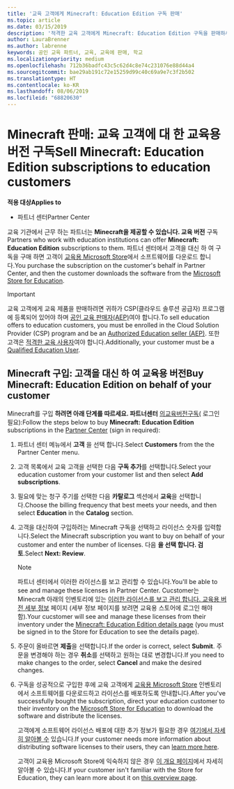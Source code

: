 ```yaml
---
title: '교육 고객에게 Minecraft: Education Edition 구독 판매'
ms.topic: article
ms.date: 03/15/2019
description: '적격한 교육 고객에게 Minecraft: Education Edition 구독을 판매하세요.'
author: LauraBrenner
ms.author: labrenne
keywords: 공인 교육 파트너, 교육, 교육에 판매, 학교
ms.localizationpriority: medium
ms.openlocfilehash: 712b36badfc43c5c62d4c8e74c231076e88d44a4
ms.sourcegitcommit: bae29ab191c72e15259d99c40c69a9e7c3f2b502
ms.translationtype: HT
ms.contentlocale: ko-KR
ms.lasthandoff: 08/06/2019
ms.locfileid: "68820630"
---
```

# <a name="sell-minecraft-education-edition-subscriptions-to-education-customers"></a><span data-ttu-id="4280c-104">Minecraft 판매: 교육 고객에 대 한 교육용 버전 구독</span><span class="sxs-lookup"><span data-stu-id="4280c-104">Sell Minecraft: Education Edition subscriptions to education customers</span></span>

<span data-ttu-id="4280c-105">**적용 대상**</span><span class="sxs-lookup"><span data-stu-id="4280c-105">**Applies to**</span></span>

-  <span data-ttu-id="4280c-106">파트너 센터</span><span class="sxs-lookup"><span data-stu-id="4280c-106">Partner Center</span></span>

<span data-ttu-id="4280c-107">교육 기관에서 근무 하는 파트너는 **Minecraft을 제공할 수 있습니다. 교육 버전** 구독</span><span class="sxs-lookup"><span data-stu-id="4280c-107">Partners who work with education institutions can offer **Minecraft: Education Edition** subscriptions to them.</span></span> <span data-ttu-id="4280c-108">파트너 센터에서 고객을 대신 하 여 구독을 구매 하면 고객이 [교육용 Microsoft Store](https://educationstore.microsoft.com)에서 소프트웨어를 다운로드 합니다.</span><span class="sxs-lookup"><span data-stu-id="4280c-108">You purchase the subscription on the customer's behalf in Partner Center, and then the customer downloads the software from the [Microsoft Store for Education](https://educationstore.microsoft.com).</span></span> 

>[!IMPORTANT]
><span data-ttu-id="4280c-109">교육 고객에게 교육 제품을 판매하려면 귀하가 CSP(클라우드 솔루션 공급자) 프로그램에 등록되어 있어야 하며 [공인 교육 판매자(AEP)](https://www.mepn.com)여야 합니다.</span><span class="sxs-lookup"><span data-stu-id="4280c-109">To sell education offers to education customers, you must be enrolled in the Cloud Solution Provider (CSP) program and be an [Authorized Education seller (AEP)](https://www.mepn.com).</span></span> <span data-ttu-id="4280c-110">또한 고객은 [적격한 교육 사용자](https://www.microsoftvolumelicensing.com/DocumentSearch.aspx?Mode=3&DocumentTypeId=7)여야 합니다.</span><span class="sxs-lookup"><span data-stu-id="4280c-110">Additionally, your customer must be a [Qualified Education User](https://www.microsoftvolumelicensing.com/DocumentSearch.aspx?Mode=3&DocumentTypeId=7).</span></span>  

 
## <a name="buy-minecraft-education-edition-on-behalf-of-your-customer"></a><span data-ttu-id="4280c-111">Minecraft **구입: 고객을** 대신 하 여 교육용 버전</span><span class="sxs-lookup"><span data-stu-id="4280c-111">Buy **Minecraft: Education Edition** on behalf of your customer</span></span>

<span data-ttu-id="4280c-112">Minecraft를 구입 **하려면 아래 단계를 따르세요. 파트너센터** [의교육버전구독(](https://partnercenter.microsoft.com/pcv/dashboard/overview
) 로그인 필요):</span><span class="sxs-lookup"><span data-stu-id="4280c-112">Follow the steps below to buy **Minecraft: Education Edition** subscriptions in the [Partner Center](https://partnercenter.microsoft.com/pcv/dashboard/overview
) (sign in required):</span></span>

  1.  <span data-ttu-id="4280c-113">파트너 센터 메뉴에서 **고객** 을 선택 합니다.</span><span class="sxs-lookup"><span data-stu-id="4280c-113">Select **Customers** from the the Partner Center menu.</span></span>
  
  2.  <span data-ttu-id="4280c-114">고객 목록에서 교육 고객을 선택한 다음 **구독 추가**를 선택합니다.</span><span class="sxs-lookup"><span data-stu-id="4280c-114">Select your education customer from your customer list and then select **Add subscriptions**.</span></span>
  
  3.  <span data-ttu-id="4280c-115">필요에 맞는 청구 주기를 선택한 다음 **카탈로그** 섹션에서 **교육**을 선택합니다.</span><span class="sxs-lookup"><span data-stu-id="4280c-115">Choose the billing frequency that best meets your needs, and then select **Education** in the **Catalog** section.</span></span>

  4.  <span data-ttu-id="4280c-116">고객을 대신하여 구입하려는 Minecraft 구독을 선택하고 라이선스 숫자를 입력합니다.</span><span class="sxs-lookup"><span data-stu-id="4280c-116">Select the Minecraft subscription you want to buy on behalf of your customer and enter the number of licenses.</span></span> <span data-ttu-id="4280c-117">다음 **을 선택 합니다. 검토**.</span><span class="sxs-lookup"><span data-stu-id="4280c-117">Select **Next: Review**.</span></span>

      >[!NOTE]
      ><span data-ttu-id="4280c-118">파트너 센터에서 이러한 라이선스를 보고 관리할 수 있습니다.</span><span class="sxs-lookup"><span data-stu-id="4280c-118">You'll be able to see and manage these licenses in Partner Center.</span></span> <span data-ttu-id="4280c-119">Cucstomer는 Minecraft 아래의 인벤토리에 있는 [이러한 라이선스를 보고 관리 합니다. 교육용 버전 세부 정보](https://educationstore.microsoft.com/store/details/minecraft-education-edition/9nblggh4r2r6) 페이지 (세부 정보 페이지를 보려면 교육용 스토어에 로그인 해야 함).</span><span class="sxs-lookup"><span data-stu-id="4280c-119">Your cucstomer will see and manage these licenses from their inventory under the [Minecraft: Education Edition details page](https://educationstore.microsoft.com/store/details/minecraft-education-edition/9nblggh4r2r6) (you must be signed in to the Store for Education to see the details page).</span></span> 

  5.  <span data-ttu-id="4280c-120">주문이 올바르면 **제출**을 선택합니다.</span><span class="sxs-lookup"><span data-stu-id="4280c-120">If the order is correct, select **Submit**.</span></span> <span data-ttu-id="4280c-121">주문을 변경해야 하는 경우 **취소**를 선택하고 원하는 대로 변경합니다.</span><span class="sxs-lookup"><span data-stu-id="4280c-121">If you need to make changes to the order, select **Cancel** and make the desired changes.</span></span>   

  6.  <span data-ttu-id="4280c-122">구독을 성공적으로 구입한 후에 교육 고객에게 [교육용 Microsoft Store](https://educationstore.microsoft.com) 인벤토리에서 소프트웨어를 다운로드하고 라이선스를 배포하도록 안내합니다.</span><span class="sxs-lookup"><span data-stu-id="4280c-122">After you've successfully bought the subscription, direct your education customer to their inventory on the [Microsoft Store for Education](https://educationstore.microsoft.com) to download the software and distribute the licenses.</span></span>

      <span data-ttu-id="4280c-123">고객에게 소프트웨어 라이선스 배포에 대한 추가 정보가 필요한 경우 [여기에서 자세히 알아볼 수](https://docs.microsoft.com/education/windows/school-get-minecraft#distribute-minecraft) 있습니다.</span><span class="sxs-lookup"><span data-stu-id="4280c-123">If your customer needs more information about distributing software licenses to their users, they can [learn more here](https://docs.microsoft.com/education/windows/school-get-minecraft#distribute-minecraft).</span></span>  
  
      <span data-ttu-id="4280c-124">고객이 교육용 Microsoft Store에 익숙하지 않은 경우 [이 개요 페이지](https://docs.microsoft.com/microsoft-store/windows-store-for-business-overview)에서 자세히 알아볼 수 있습니다.</span><span class="sxs-lookup"><span data-stu-id="4280c-124">If your customer isn't familiar with the Store for Education, they can learn more about it on [this overview page](https://docs.microsoft.com/microsoft-store/windows-store-for-business-overview).</span></span>  

      

